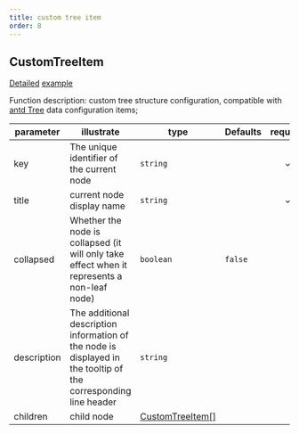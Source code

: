 ```yaml
---
title: custom tree item
order: 8
---
```


## CustomTreeItem

[Detailed](/zh/docs/manual/advanced/custom/category-tree) [example](/s2.antv.vision/zh/examples/custom/custom-tree#custom-tree)

Function description: custom tree structure configuration, compatible with [antd Tree](https://ant.design/components/tree-cn/) data configuration items;

| parameter   | illustrate                                                                                                      | type                                    | Defaults | required |
| ----------- | --------------------------------------------------------------------------------------------------------------- | --------------------------------------- | -------- | :------: |
| key         | The unique identifier of the current node                                                                       | `string`                                |          |     ✓    |
| title       | current node display name                                                                                       | `string`                                |          |     ✓    |
| collapsed   | Whether the node is collapsed (it will only take effect when it represents a non-leaf node)                     | `boolean`                               | `false`  |          |
| description | The additional description information of the node is displayed in the tooltip of the corresponding line header | `string`                                |          |          |
| children    | child node                                                                                                      | [CustomTreeItem\[\]](#custom-tree-item) |          |          |
